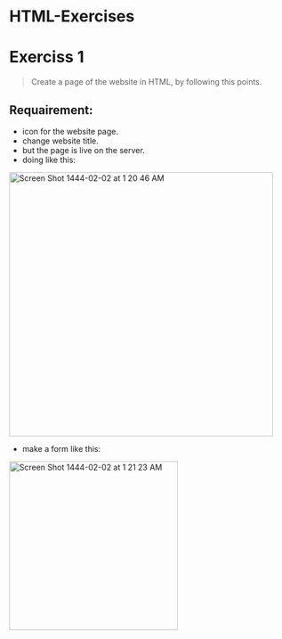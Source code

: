 # HTML-Exercises
# Exerciss 1
> Create a page of the website in HTML, by following this points.

## Requairement:
* icon for the website page.
* change website title.
* but the page is live on the server.
* doing like this:

<img width="474" alt="Screen Shot 1444-02-02 at 1 20 46 AM" src="https://user-images.githubusercontent.com/92260175/187182035-ff399080-e7d7-4b2b-adc6-d442f28edabc.png">

* make a form like this:

<img width="303" alt="Screen Shot 1444-02-02 at 1 21 23 AM" src="https://user-images.githubusercontent.com/92260175/187182061-ce91c9ff-6b02-4ebd-ad78-a40d0b3e66de.png">
